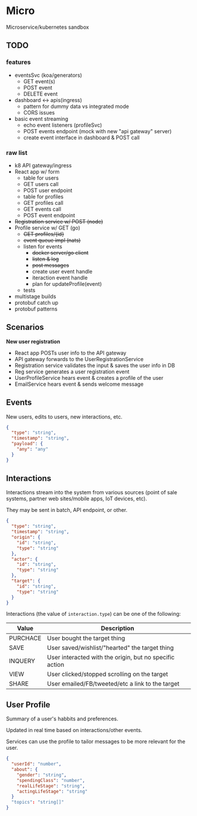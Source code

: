 # Micro

Microservice/kubernetes sandbox

## TODO

### features
* eventsSvc (koa/generators)
  * GET event(s)
  * POST event
  * DELETE event
* dashboard <-> apis(ingress)
  * pattern for dummy data vs integrated mode
  * CORS issues
* basic event streaming
  * echo event listeners (profileSvc)
  * POST events endpoint (mock with new "api gateway" server)
  * create event interface in dashboard & POST call

### raw list
* k8 API gateway/ingress
* React app w/ form
  * table for users
  * GET users call
  * POST user endpoint
  * table for profiles
  * GET profiles call
  * GET events call
  * POST event endpoint
* ~~Registration service w/ POST (node)~~
* Profile service w/ GET (go)
  * ~~GET profiles/{id}~~
  * ~~event queue impl (nats)~~
  * listen for events
    * ~~docker server/go client~~
    * ~~listen & log~~
    * ~~post messages~~
    * create user event handle
    * iteraction event handle
    * plan for updateProfile(event) 
  * tests
* multistage builds
* protobuf catch up
* protobuf patterns

## Scenarios

**New user registration**
* React app POSTs user info to the API gateway
* API gateway forwards to the UserRegistrationService
* Registration service validates the input & saves the user info in DB
* Reg service generates a user registration event
* UserProfileService hears event & creates a profile of the user
* EmailService hears event & sends welcome message

## Events

New users, edits to users, new interactions, etc.

```json
{
  "type": "string",
  "timestamp": "string",
  "payload": {
    "any": "any"
  }
}
```

## Interactions

Interactions stream into the system from various sources (point of sale systems, partner web sites/mobile apps, IoT devices, etc).

They may be sent in batch, API endpoint, or other.

```json
{
  "type": "string",
  "timestamp": "string",
  "origin": {
    "id": "string",
    "type": "string"
  },
  "actor": {
    "id": "string",
    "type": "string"
  },
  "target": {
    "id": "string",
    "type": "string"
  }
}
```

Interactions (the value of `interaction.type`) can be one of the following:

| Value    | Description                                             |
| -------- | ------------------------------------------------------- |
| PURCHACE | User bought the target thing                            |
| SAVE     | User saved/wishlist/"hearted" the target thing          |
| INQUERY  | User interacted with the origin, but no specific action |
| VIEW     | User clicked/stopped scrolling on the target            |
| SHARE    | User emailed/FB/tweeted/etc a link to the target        |

## User Profile

Summary of a user's habbits and preferences.

Updated in real time based on interactions/other events.

Services can use the profile to tailor messages to be more relevant for the user.

```json
{
  "userId": "number",
  "about": {
    "gender": "string",
    "spendingClass": "number",
    "realLifeStage": "string",
    "actingLifeStage": "string"
  }
  "topics": "string[]"
}
```
